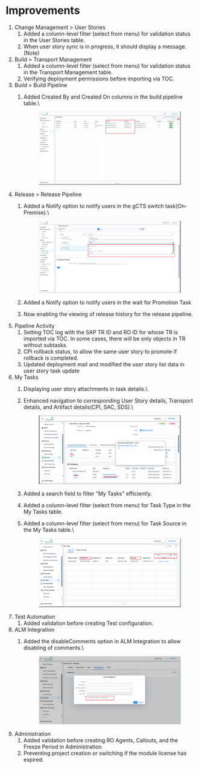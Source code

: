 # Improvements

1. Change Management > User Stories
   1. &#x20;Added a column-level filter (select from menu) for validation status in the User Stories table.
   2. When user story sync is in progress, it should display a message.(Note)
2. Build > Transport Management
   1. Added a column-level filter (select from menu) for validation status in the Transport Management table.
   2. Verifying deployment permissions before importing via TOC.
3. Build > Build Pipeline&#x20;
   1.  Added Created By and Created On columns in the build pipeline table.\


       <figure><img src="../.gitbook/assets/image (5) (1).png" alt=""><figcaption></figcaption></figure>
4. Release > Release Pipeline
   1.  Added a Notify option to notify users in the gCTS switch task(On-Premise).\


       <figure><img src="../.gitbook/assets/image (3) (1).png" alt=""><figcaption></figcaption></figure>
   2. Added a Notify option to notify users in the wait for Promotion Task
   3. Now enabling the viewing of release history for the release pipeline.
5. Pipeline Activity
   1. Setting TOC log with the SAP TR ID and RO ID for whose TR is imported via TOC. In some cases, there will be only objects in TR without subtasks.
   2. CPI rollback status, to allow the same user story to promote if rollback is completed.
   3. Updated deployment mail and modified the user story list data in user story task update
6. My Tasks
   1. Displaying user story attachments in task details.\

   2.  Enhanced navigation to corresponding User Story details, Transport details, and Artifact details(CPI, SAC, SDS).\


       <figure><img src="../.gitbook/assets/image (1).png" alt=""><figcaption></figcaption></figure>
   3. Added a search field to filter "My Tasks" efficiently.
   4. Added a column-level filter (select from menu) for Task Type in the My Tasks table.
   5.  Added a column-level filter (select from menu) for Task Source in the My Tasks table.\


       <figure><img src="../.gitbook/assets/image (2).png" alt=""><figcaption></figcaption></figure>
7. Test Automation
   1. Added validation before creating Test configuration.
8. ALM Integration
   1.  Added the disableComments option in ALM Integration to allow disabling of comments.\


       <figure><img src="../.gitbook/assets/image (3).png" alt=""><figcaption></figcaption></figure>
9. Administration
   1. Added validation before creating RO Agents, Callouts, and the Freeze Period in Administration.
   2. Preventing project creation or switching if the module license has expired.


